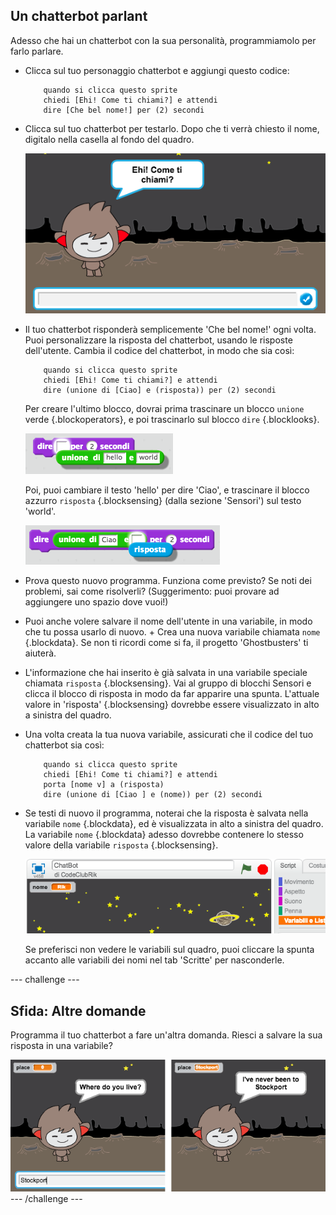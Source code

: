 ## Un chatterbot parlant

Adesso che hai un chatterbot con la sua personalità, programmiamolo per farlo parlare.

+ Clicca sul tuo personaggio chatterbot e aggiungi questo codice:

	```blocks
		quando si clicca questo sprite
		chiedi [Ehi! Come ti chiami?] e attendi
		dire [Che bel nome!] per (2) secondi
	```

+ Clicca sul tuo chatterbot per testarlo. Dopo che ti verrà chiesto il nome, digitalo nella casella al fondo del quadro.

	![screenshot](images/chatbot-text.png)

+ Il tuo chatterbot risponderà semplicemente 'Che bel nome!' ogni volta. Puoi personalizzare la risposta del chatterbot, usando le risposte dell'utente. Cambia il codice del chatterbot, in modo che sia così:

	```blocks
		quando si clicca questo sprite
		chiedi [Ehi! Come ti chiami?] e attendi
		dire (unione di [Ciao] e (risposta)) per (2) secondi
	```

	Per creare l'ultimo blocco, dovrai prima trascinare un blocco `unione` verde {.blockoperators}, e poi trascinarlo sul blocco `dire` {.blocklooks}.

	![screenshot](images/chatbot-join.png)

	Poi, puoi cambiare il testo 'hello' per dire 'Ciao', e trascinare il blocco azzurro `risposta` {.blocksensing} (dalla sezione 'Sensori') sul testo 'world'.

	![screenshot](images/chatbot-answer.png)

+ Prova questo nuovo programma. Funziona come previsto? Se noti dei problemi, sai come risolverli? (Suggerimento: puoi provare ad aggiungere uno spazio dove vuoi!)

+ Puoi anche volere salvare il nome dell'utente in una variabile, in modo che tu possa usarlo di nuovo. + Crea una nuova variabile chiamata `nome` {.blockdata}. Se non ti ricordi come si fa, il progetto 'Ghostbusters' ti aiuterà.

+ L'informazione che hai inserito è già salvata in una variabile speciale chiamata `risposta` {.blocksensing}.  Vai al gruppo di blocchi Sensori e clicca il blocco di risposta in modo da far apparire una spunta. L'attuale valore in 'risposta' {.blocksensing} dovrebbe essere visualizzato in alto a sinistra del quadro.

+ Una volta creata la tua nuova variabile, assicurati che il codice del tuo chatterbot sia così:

	```blocks
		quando si clicca questo sprite
		chiedi [Ehi! Come ti chiami?] e attendi
		porta [nome v] a (risposta)
		dire (unione di [Ciao ] e (nome)) per (2) secondi
	```

+ Se testi di nuovo il programma, noterai che la risposta è salvata nella variabile `nome` {.blockdata}, ed è visualizzata in alto a sinistra del quadro.  La variabile `nome` {.blockdata} adesso dovrebbe contenere lo stesso valore della variabile `risposta` {.blocksensing}.

	![screenshot](images/chatbot-variable.png)

	Se preferisci non vedere le variabili sul quadro, puoi cliccare la spunta accanto alle variabili dei nomi nel tab 'Scritte' per nasconderle.

--- challenge ---
## Sfida: Altre domande

Programma il tuo chatterbot a fare un'altra domanda. Riesci a salvare la sua risposta in una variabile?

![screenshot](images/chatbot-question.png)
--- /challenge ---
